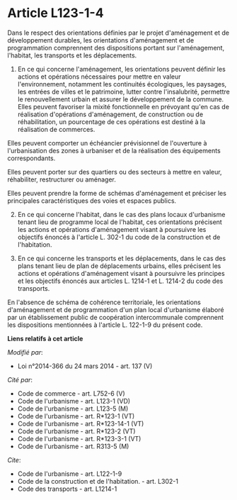 # Article L123-1-4

Dans le respect des orientations définies par le projet d'aménagement et de développement durables, les orientations
d'aménagement et de programmation comprennent des dispositions portant sur l'aménagement, l'habitat, les transports et les
déplacements. 

1. En ce qui concerne l'aménagement, les orientations peuvent définir les actions et opérations nécessaires pour mettre en
valeur l'environnement, notamment les continuités écologiques, les paysages, les entrées de villes et le patrimoine, lutter
contre l'insalubrité, permettre le renouvellement urbain et assurer le développement de la commune. Elles peuvent favoriser
la mixité fonctionnelle en prévoyant qu'en cas de réalisation d'opérations d'aménagement, de construction ou de
réhabilitation, un pourcentage de ces opérations est destiné à la réalisation de commerces.

Elles peuvent comporter un échéancier prévisionnel de l'ouverture à l'urbanisation des zones à urbaniser et de la réalisation
des équipements correspondants. 

Elles peuvent porter sur des quartiers ou des secteurs à mettre en valeur, réhabiliter, restructurer ou aménager. 

Elles peuvent prendre la forme de schémas d'aménagement et préciser les principales caractéristiques des voies et espaces
publics. 

2. En ce qui concerne l'habitat, dans le cas des plans locaux d'urbanisme tenant lieu de programme local de l'habitat, ces
orientations précisent les actions et opérations d'aménagement visant à poursuivre les objectifs énoncés à l'article L. 302-1
du code de la construction et de l'habitation. 

3. En ce qui concerne les transports et les déplacements, dans le cas des plans tenant lieu de plan de déplacements urbains,
elles précisent les actions et opérations d'aménagement visant à poursuivre les principes et les objectifs énoncés aux
articles L. 1214-1 et L. 1214-2 du code des transports. 

En l'absence de schéma de cohérence territoriale, les orientations d'aménagement et de programmation d'un plan local
d'urbanisme élaboré par un établissement public de coopération intercommunale comprennent les dispositions mentionnées à
l'article L. 122-1-9 du présent code.

**Liens relatifs à cet article**

_Modifié par_:

  - Loi n°2014-366 du 24 mars 2014 - art. 137 (V)

_Cité par_:

  - Code de commerce - art. L752-6 (V)
  - Code de l'urbanisme - art. L123-1 (VD)
  - Code de l'urbanisme - art. L123-5 (M)
  - Code de l'urbanisme - art. R*123-1 (VT)
  - Code de l'urbanisme - art. R*123-14-1 (VT)
  - Code de l'urbanisme - art. R*123-2 (VT)
  - Code de l'urbanisme - art. R*123-3-1 (VT)
  - Code de l'urbanisme - art. R313-5 (M)

_Cite_:

  - Code de l'urbanisme - art. L122-1-9
  - Code de la construction et de l'habitation. - art. L302-1
  - Code des transports - art. L1214-1
